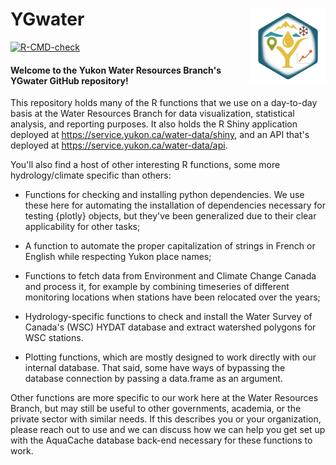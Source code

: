 # YGwater <img src="man/figures/logo.png" align="right" height="120" alt="" />

<!-- badges: start -->
[![R-CMD-check](https://github.com/YukonWRB/YGwater/actions/workflows/R-CMD-check.yaml/badge.svg)](https://github.com/YukonWRB/YGwater/actions/workflows/R-CMD-check.yaml)
<!-- badges: end -->


#### Welcome to the Yukon Water Resources Branch's YGwater GitHub repository!

This repository holds many of the R functions that we use on a day-to-day basis at the Water Resources Branch for data visualization, statistical analysis, and reporting purposes. It also holds the R Shiny application deployed at https://service.yukon.ca/water-data/shiny, and an API that's deployed at https://service.yukon.ca/water-data/api.

You'll also find a host of other interesting R functions, some more hydrology/climate specific than others:

-   Functions for checking and installing python dependencies. We use these here for automating the installation of dependencies necessary for testing {plotly} objects, but they've been generalized due to their clear applicability for other tasks;

-   A function to automate the proper capitalization of strings in French or English while respecting Yukon place names;

-   Functions to fetch data from Environment and Climate Change Canada and process it, for example by combining timeseries of different monitoring locations when stations have been relocated over the years;

-   Hydrology-specific functions to check and install the Water Survey of Canada's (WSC) HYDAT database and extract watershed polygons for WSC stations.

-   Plotting functions, which are mostly designed to work directly with our internal database. That said, some have ways of bypassing the database connection by passing a data.frame as an argument.

Other functions are more specific to our work here at the Water Resources Branch, but may still be useful to other governments, academia, or the private sector with similar needs. If this describes you or your organization, please reach out to use and we can discuss how we can help you get set up with the AquaCache database back-end necessary for these functions to work.
